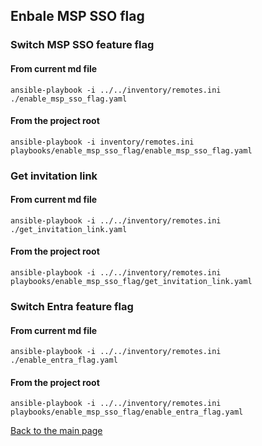 ## Enbale MSP SSO flag

### Switch MSP SSO feature flag

#### From current md file

```shell
ansible-playbook -i ../../inventory/remotes.ini ./enable_msp_sso_flag.yaml
```

#### From the project root

```shell
ansible-playbook -i inventory/remotes.ini playbooks/enable_msp_sso_flag/enable_msp_sso_flag.yaml
```

### Get invitation link

#### From current md file

```shell
ansible-playbook -i ../../inventory/remotes.ini ./get_invitation_link.yaml
```

#### From the project root

```shell
ansible-playbook -i ../../inventory/remotes.ini playbooks/enable_msp_sso_flag/get_invitation_link.yaml
```

### Switch Entra feature flag

#### From current md file

```shell
ansible-playbook -i ../../inventory/remotes.ini ./enable_entra_flag.yaml
```

#### From the project root

```shell
ansible-playbook -i ../../inventory/remotes.ini playbooks/enable_msp_sso_flag/enable_entra_flag.yaml
```

[Back to the main page](../../readme.md)
